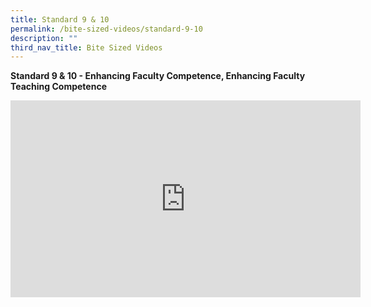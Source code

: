 ```yaml
---
title: Standard 9 & 10
permalink: /bite-sized-videos/standard-9-10
description: ""
third_nav_title: Bite Sized Videos
---
```

**Standard 9 & 10 - Enhancing Faculty Competence, Enhancing Faculty Teaching Competence**

<iframe width="560" height="315" src="https://www.youtube.com/embed/4SexqH7b8qs" title="YouTube video player" frameborder="0" allow="accelerometer; autoplay; clipboard-write; encrypted-media; gyroscope; picture-in-picture" allowfullscreen></iframe>